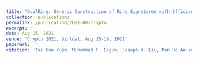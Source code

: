 ```yaml
---
title: "DualRing: Generic Construction of Ring Signatures with Efficient Instantiations."
collection: publications
permalink: /publication/2021-08-crypto
excerpt: ''
date: Aug 15, 2021
venue: 'Crypto 2021, Virtual, Aug 15-19, 2021'
paperurl: ''
citation: 'Tsz Hon Yuen, Muhammed F. Esgin, Joseph K. Liu, Man Ho Au and Zhimin Ding: DualRing: Generic Construction of Ring Signatures with Efficient Instantiations. To appear in CRYPTO 2021.'
---
```

